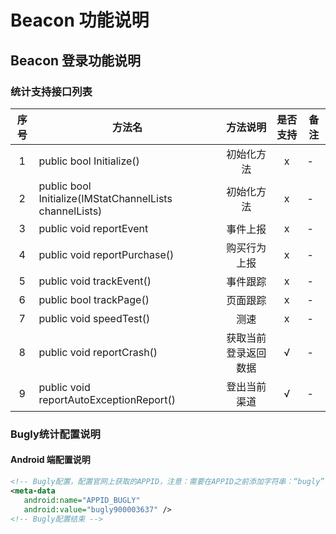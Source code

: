 # Beacon 功能说明
## Beacon 登录功能说明

### 统计支持接口列表

| 序号 | 方法名 | 方法说明 | 是否支持 | 备注 |
| :--: | -- |:-------: | :-----: | -- |
| 1 | public bool Initialize() | 初始化方法 | x | - |
| 2 | public bool Initialize(IMStatChannelLists channelLists)  | 初始化方法 | x | - |
| 3 | public void reportEvent | 事件上报 | x | - |
| 4 | public void reportPurchase() | 购买行为上报 | x | - |
| 5 | public void trackEvent() | 事件跟踪 | x | - |
| 6 | public bool trackPage() | 页面跟踪 | x | - |
| 7 | public void speedTest() | 测速 | x | - |
| 8 | public void reportCrash() | 获取当前登录返回数据 | √ | - | 
| 9 | public void reportAutoExceptionReport() | 登出当前渠道 | √ | - |


### Bugly统计配置说明

 #### Android 端配置说明
 ``` xml
 <!-- Bugly配置，配置官网上获取的APPID，注意：需要在APPID之前添加字符串：“bugly”--> 
<meta-data
    android:name="APPID_BUGLY"
    android:value="bugly900003637" /> 
<!-- Bugly配置结束 -->
 ```